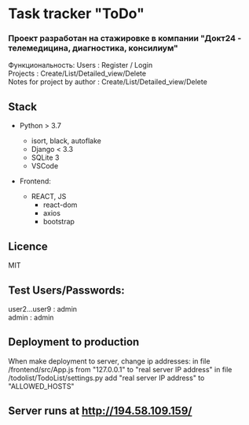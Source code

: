 # Task tracker "ToDo" 
### Проект разработан на стажировке в компании "Докт24 - телемедицина, диагностика, консилиум"

Функциональность:
Users : Register / Login  
Projects : Create/List/Detailed_view/Delete  
Notes for project by author : Create/List/Detailed_view/Delete  


## Stack

- Python > 3.7
    - isort, black, autoflake
    - Django < 3.3
    - SQLite 3
    - VSCode

- Frontend: 
  - REACT, JS
    - react-dom
    - axios
    - bootstrap

## Licence

MIT

## Test Users/Passwords:
user2...user9 : admin  
admin : admin  

## Deployment to production
When make deployment to server, change ip addresses:
in file /frontend/src/App.js  from "127.0.0.1" to "real server IP address"
in file /todolist/TodoList/settings.py add "real server IP address" to "ALLOWED_HOSTS"

## Server runs at  http://194.58.109.159/
